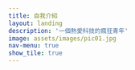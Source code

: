 ```yaml
---
title: 自我介紹
layout: landing
description: '一個熱愛科技的瘋狂青年'
image: assets/images/pic01.jpg
nav-menu: true
show_tile: true
---
```


<!-- Main -->
<div id="main">

<!-- One -->
<section id="one">
	<div class="inner">
	</div>
</section>
